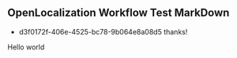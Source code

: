 ## OpenLocalization Workflow Test MarkDown
* d3f0172f-406e-4525-bc78-9b064e8a08d5 
thanks!

Hello world
